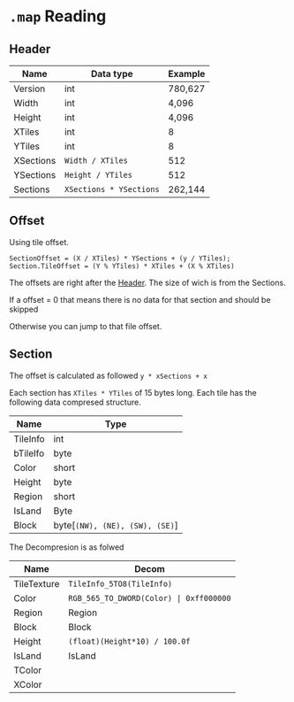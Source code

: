 # `.map` Reading

## Header

|Name|Data type|Example|
|---|---|---|
|Version|int|780,627|
|Width|int|4,096|
|Height|int|4,096|
|XTiles|int|8|
|YTiles|int|8|
|XSections|`Width / XTiles`|512|
|YSections|`Height / YTiles`|512|
|Sections|`XSections * YSections`|262,144|


## Offset

Using tile offset.
```
SectionOffset = (X / XTiles) * YSections + (y / YTiles);
Section.TileOffset = (Y % YTiles) * XTiles + (X % XTiles)
```

The offsets are right after the [Header](#Header).
The size of wich is from the Sections.


If a offset = 0 that means there is no data for that section and should be skipped

Otherwise you can jump to that file offset.

## Section

The offset is calculated as followed `y * xSections + x`

Each section has `XTiles * YTiles` of 15 bytes long.
Each tile has the following data compresed structure.

|Name| Type|
|---|---|
|TileInfo|int|
|bTileIfo|byte|
|Color|short|
|Height|byte|
|Region|short|
|IsLand|Byte|
|Block|byte[`(NW), (NE), (SW), (SE)`]|

The Decompresion is as folwed

|Name|Decom|
|---|---|
|TileTexture|`TileInfo_5TO8(TileInfo)`|
|Color|`RGB_565_TO_DWORD(Color) \| 0xff000000`|
|Region|Region|
|Block|Block|
|Height|`(float)(Height*10) / 100.0f`|
|IsLand|IsLand|
|TColor||
|XColor||
